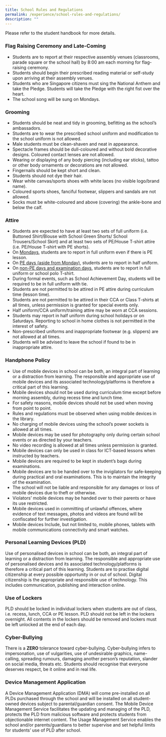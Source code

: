 ```yaml
---
title: School Rules and Regulations
permalink: /experience/school-rules-and-regulations/
description: ""
---
```

Please refer to the student handbook for more details.

### Flag Raising Ceremony and Late-Coming

*   Students are to report at their respective assembly venues (classrooms, parade square or the school hall) by 8:00 am each morning for flag-raising ceremony. 
*   Students should begin their prescribed reading material or self-study upon arriving at their assembly venues.
*   Students who are Singapore citizens must sing the National Anthem and take the Pledge. Students will take the Pledge with the right fist over the heart.
*   The school song will be sung on Mondays.

### Grooming

*   Students should be neat and tidy in grooming, befitting as the school’s ambassadors. 
*   Students are to wear the prescribed school uniform and modification to the school uniform is not allowed.
*   Male students must be clean-shaven and neat in appearance.
*   Spectacle frames should be dull-coloured and without bold decorative designs. Coloured contact lenses are not allowed.
*   Wearing or displaying of any body piercing (including ear sticks), tattoo or other body ornaments or decorations are not allowed.
*   Fingernails should be kept short and clean.
*   Students should not dye their hair.
*   Wear white canvas/sports shoes with white laces (no visible logo/brand name).
*   Coloured sports shoes, fanciful footwear, slippers and sandals are not allowed.
*   Socks must be white-coloured and above (covering) the ankle-bone and below the calf.

### Attire

*   Students are expected to have at least two sets of full uniform (i.e. Buttoned Shirt/Blouse with School Green Shorts/ School Trousers/School Skirt) and at least two sets of PE/House T-shirt attire (i.e. PE/House T-shirt with PE shorts). 
*   On <u>Mondays</u>, students are to report in full uniform even if there is PE lesson.
*   On <u>PE days (aside from Monday)</u>, students are to report in half uniform.
*   On <u>non-PE days and examination days</u>, students are to report in full uniform or school polo T-shirt.
*   During formal events, such as School Achievement Day, students will be required to be in full uniform with tie.
*   Students are not permitted to be attired in PE attire during curriculum time (lesson time).
*   Students are not permitted to be attired in their CCA or Class T-shirts at all times, unless permission is granted for special events only.
*   Half uniform/CCA uniform/training attire may be worn at CCA sessions.
*   Students may report in half uniform during school holidays or on Saturdays. Reporting to school in home clothes is not permitted in the interest of safety.
*   Non-prescribed uniforms and inappropriate footwear (e.g. slippers) are not allowed at all times.
*   Students will be advised to leave the school if found to be in inappropriate attire.

### Handphone Policy

*   Use of mobile devices in school can be both, an integral part of learning or a distraction from learning. The responsible and appropriate use of mobile devices and its associated technology/platforms is therefore a critical part of this learning.
*   Mobile devices should not be used during curriculum time except before morning assembly, during recess time and lunch time. 
*   For safety reasons, mobile devices should not be used when moving from point to point.
*   Rules and regulations must be observed when using mobile devices in the library.
*   No charging of mobile devices using the school’s power sockets is allowed at all times.
*   Mobile devices may be used for photography only during certain school events or as directed by your teachers.
*   No video recording is allowed at all times unless permission is granted.
*   Mobile devices can only be used in class for ICT-based lessons when instructed by teachers. 
*   Mobile devices are required to be kept in student’s bags during examinations.
*   Mobile devices are to be handed over to the invigilators for safe-keeping during practical and oral examinations. This is to maintain the integrity of the examination.
*   The school will not be liable and responsible for any damages or loss of mobile devices due to theft or otherwise.
*   Violators’ mobile devices may be handed over to their parents or have its use restricted.
*   Mobile devices used in committing of unlawful offences, where evidence of text messages, photos and videos are found will be confiscated for further investigation.
*   Mobile devices Include, but not limited to, mobile phones, tablets with mobile communications connectivity and smart watches.

### Personal Learning Devices (PLD)

Use of personalised devices in school can be both, an integral part of learning or a distraction from learning. The responsible and appropriate use of personalised devices and its associated technology/platforms is therefore a critical part of this learning. Students are to practise digital citizenship at every possible opportunity in or out of school. Digital citizenship is the appropriate and responsible use of technology. This includes communication, publishing and interaction online.

### Use of Lockers

PLD should be locked in individual lockers when students are out of class, i.e. recess, lunch, CCA or PE lesson. PLD should not be left in the lockers overnight. All contents in the lockers should be removed and lockers must be left unlocked at the end of each day.

### Cyber-Bullying

There is a **ZERO** tolerance toward cyber-bullying. Cyber-bullying infers to impersonation, use of vulgarities, use of undesirable graphics, name-calling, spreading rumours, damaging another person’s reputation, slander on social media, threats etc. Students should recognise that everyone deserves respect, be it online and in real life.

### Device Management Application

A Device Management Application (DMA) will come pre-installed on all PLDs purchased through the school and will be installed on all student-owned devices subject to parental/guardian consent. The Mobile Device Management Service facilitates the updating and managing of the PLD, protects the PLD from malicious software and protects students from objectionable internet content. The Usage Management Service enables the school and/or parents/guardians to better supervise and set helpful limits for students’ use of PLD after school.